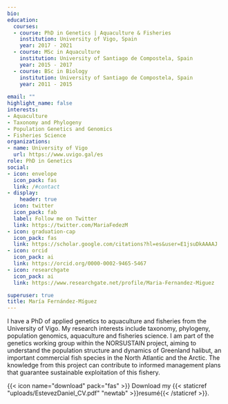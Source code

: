 ```yaml
---
bio:
education:
  courses:
  - course: PhD in Genetics | Aquaculture & Fisheries
    institution: University of Vigo, Spain
    year: 2017 - 2021
  - course: MSc in Aquaculture
    institution: University of Santiago de Compostela, Spain
    year: 2015 - 2017
  - course: BSc in Biology
    institution: University of Santiago de Compostela, Spain
    year: 2011 - 2015
    
email: ""
highlight_name: false
interests:
- Aquaculture
- Taxonomy and Phylogeny
- Population Genetics and Genomics
- Fisheries Science
organizations:
- name: University of Vigo
  url: https://www.uvigo.gal/es
role: PhD in Genetics
social:
- icon: envelope
  icon_pack: fas
  link: /#contact
- display:
    header: true
  icon: twitter
  icon_pack: fab
  label: Follow me on Twitter
  link: https://twitter.com/MariaFedezM
- icon: graduation-cap
  icon_pack: fas
  link: https://scholar.google.com/citations?hl=es&user=E1jsuDkAAAAJ
- icon: orcid
  icon_pack: ai
  link: https://orcid.org/0000-0002-9465-5467
- icon: researchgate
  icon_pack: ai
  link: https://www.researchgate.net/profile/Maria-Fernandez-Miguez

superuser: true
title: María Fernández-Míguez
---
```


I have a PhD of applied genetics to aquaculture and fisheries from the University of Vigo. My research interests include taxonomy, phylogeny, population genomics, aquaculture and fisheries science. I am part of the genetics working group within the NORSUSTAIN project, aiming to understand the population structure and dynamics of Greenland halibut, an important commercial fish species in the North Atlantic and the Arctic. The knowledge from this project can contribute to informed management plans that guarantee sustainable exploitation of this fishery.

{{< icon name="download" pack="fas" >}} Download my {{< staticref "uploads/EstevezDaniel_CV.pdf" "newtab" >}}resumé{{< /staticref >}}.
